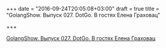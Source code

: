 +++
date = "2016-09-24T20:05:08+03:00"
draft = true
title = "GolangShow. Выпуск 027. DotGo. В гостях Елена Граховац"

+++

<p><a href="http://golangshow.com/episode/2015/11-13-027/">GolangShow. Выпуск 027. DotGo. В гостях Елена Граховац</a></p>
